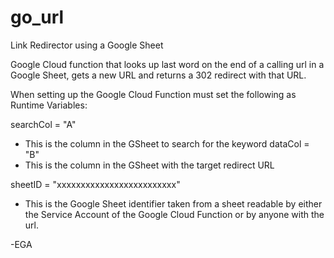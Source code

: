 # go_url
Link Redirector using a Google Sheet

Google Cloud function that looks up last word on the end of a calling url in a Google Sheet, gets a new URL and returns a 302 redirect with that URL.

When setting up the Google Cloud Function must set the following as Runtime Variables:

searchCol = "A"
- This is the column in the GSheet to search for the keyword
dataCol = "B"
- This is the column in the GSheet with the target redirect URL

sheetID = "xxxxxxxxxxxxxxxxxxxxxxxxx"
- This is the Google Sheet identifier taken from a sheet readable by either the Service Account of the Google Cloud Function or by anyone with the url.

-EGA